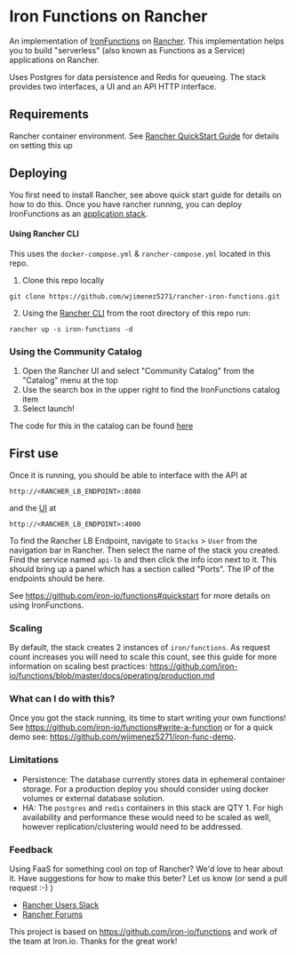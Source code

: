# Iron Functions on Rancher
An implementation of [IronFunctions](https://github.com/iron-io/functions) on [Rancher](http://rancher.com). This implementation helps you to build "serverless" (also known as Functions as a Service) applications on Rancher.

Uses Postgres for data persistence and Redis for queueing. The stack provides two interfaces, a UI and an API HTTP interface.

## Requirements
Rancher container environment. See [Rancher QuickStart Guide](http://docs.rancher.com/rancher/v1.5/en/quick-start-guide/) for details on setting this up

## Deploying

You first need to install Rancher, see above quick start guide for details on how to do this. Once you have rancher running, you can deploy IronFunctions as an [application stack](http://rancher.com/docs/rancher/v1.6/en/cattle/stacks/).

#### Using Rancher CLI
This uses the `docker-compose.yml` & `rancher-compose.yml` located in this repo.

1. Clone this repo locally

```
git clone https://github.com/wjimenez5271/rancher-iron-functions.git
```

2. Using the [Rancher CLI](https://docs.rancher.com/rancher/v1.2/en/cli/) from the root directory of this repo run:

```
rancher up -s iron-functions -d
```


### Using the Community Catalog
1. Open the Rancher UI and select "Community Catalog" from the "Catalog" menu at the top
2. Use the search box in the upper right to find the IronFunctions catalog item
3. Select launch!

The code for this in the catalog can be found [here](https://github.com/rancher/community-catalog/tree/master/templates/iron-functions)

## First use

Once it is running, you should be able to interface with the API at

```
http://<RANCHER_LB_ENDPOINT>:8080
```

and the [UI](https://github.com/iron-io/functions-ui) at

```
http://<RANCHER_LB_ENDPOINT>:4000
```

To find the Rancher LB Endpoint, navigate to `Stacks` > `User` from the navigation bar in Rancher. Then select the name of the stack you created. Find the service named `api-lb` and then click the info icon next to it. This should bring up a panel which has a section called "Ports". The IP of the endpoints should be here.

See https://github.com/iron-io/functions#quickstart for more details on using IronFunctions.

### Scaling
By default, the stack creates 2 instances of `iron/functions`. As request count increases you will need to scale this count, see this guide for more information on scaling best practices: https://github.com/iron-io/functions/blob/master/docs/operating/production.md


### What can I do with this?
Once you got the stack running, its time to start writing your own functions! See https://github.com/iron-io/functions#write-a-function or for a quick demo see: https://github.com/wjimenez5271/iron-func-demo.

### Limitations
- Persistence: The database currently stores data in ephemeral container storage. For a production deploy you should consider using docker volumes or external database solution.
- HA: The `postgres` and `redis` containers in this stack are QTY 1. For high availability and performance these would need to be scaled as well, however replication/clustering would need to be addressed.

### Feedback

Using FaaS for something cool on top of Rancher? We'd love to hear about it. Have suggestions for how to make this beter? Let us know (or send a pull request :-) )

- [Rancher Users Slack](https://slack.rancher.io/)
- [Rancher Forums](https://forums.rancher.com/)


This project is based on https://github.com/iron-io/functions and work of the team at Iron.io. Thanks for the great work!
